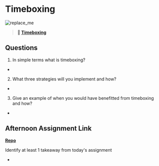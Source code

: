 # Timeboxing

![replace_me](https://codeworks.blob.core.windows.net/public/assets/img/illustrations/placeholder.svg)
> **📖 [Timeboxing](https://codeworksacademy.com/fs-student-guide/resources/wk5/03-Timeboxing)**

## Questions

1. In simple terms what is timeboxing?

- 

2. What three strategies will you implement and how?

- 

3. Give an example of when you would have benefitted from timeboxing and how?

- 

## Afternoon Assignment Link

**[Repo](https://github.com/TheOneTrueRy/<ASSIGNMENT_REPO>)**

Identify at least 1 takeaway from today's assignment

- 
